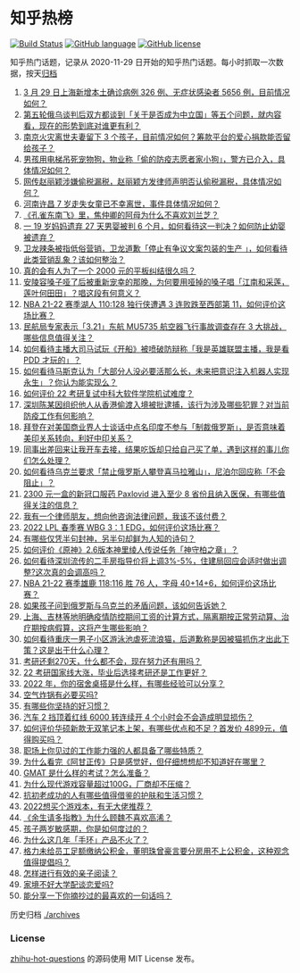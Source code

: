 # 知乎热榜
[![Build Status](https://github.com/ToWeLong/zhihu-hot-questions/workflows/CI/badge.svg)](https://github.com/ToWeLong/zhihu-hot-questions/actions)
[![GitHub language](https://img.shields.io/badge/language-golang-orange.svg)](https://golang.org/)
[![GitHub license](https://img.shields.io/github/license/ToWeLong/zhihu-hot-questions)](https://github.com/ToWeLong/zhihu-hot-questions/blob/main/LICENSE)

知乎热门话题，记录从 2020-11-29 日开始的知乎热门话题。每小时抓取一次数据，按天[归档](./archives)

<!-- BEGIN -->

1. [3 月 29 日上海新增本土确诊病例 326 例、无症状感染者 5656 例，目前情况如何？](https://www.zhihu.com/question/524936921)
1. [第五轮俄乌谈判后双方都谈到「关于是否成为中立国」等五个问题，就内容看，现在的形势到底对谁更有利？](https://www.zhihu.com/question/524893160)
1. [南京火灾离世夫妻留下 3 个孩子，目前情况如何？筹款平台的爱心捐款能否留给孩子？](https://www.zhihu.com/question/524946732)
1. [男孩用电梯吊死宠物狗，物业称「偷的防疫志愿者家小狗」，警方已介入，具体情况如何？](https://www.zhihu.com/question/524623446)
1. [网传赵丽颖涉嫌偷税漏税，赵丽颖方发律师声明否认偷税漏税，具体情况如何？](https://www.zhihu.com/question/524890835)
1. [河南许昌 7 岁走失女童已不幸离世，事件具体情况如何？](https://www.zhihu.com/question/524842333)
1. [《孔雀东南飞》里，焦仲卿的阿母为什么不喜欢刘兰芝？](https://www.zhihu.com/question/451846052)
1. [一 19 岁妈妈遗弃 27 天男婴被判 6 个月，如何看待这一判决？如何防止幼婴被遗弃？](https://www.zhihu.com/question/524833392)
1. [卫龙辣条被指低俗营销，卫龙道歉「停止有争议文案包装的生产 」，如何看待此类营销乱象？该如何整治？](https://www.zhihu.com/question/524958806)
1. [真的会有人为了一个 2000 元的平板纠结很久吗？](https://www.zhihu.com/question/523714700)
1. [安陵容嗓子哑了后被重新宠幸的那晚，为何要用哑掉的嗓子唱「江南和采莲，莲叶何田田」？唱这段有何意义？](https://www.zhihu.com/question/357314433)
1. [NBA 21-22 赛季湖人 110:128 独行侠遭遇 3 连败跌至西部第 11，如何评价这场比赛？](https://www.zhihu.com/question/524934713)
1. [民航局专家表示「3.21」东航 MU5735 航空器飞行事故调查存在 3 大挑战，哪些信息值得关注？](https://www.zhihu.com/question/524734933)
1. [如何看待主播大司马试玩《开船》被喷破防辩称「我是英雄联盟主播，我是看 PDD 才玩的」？](https://www.zhihu.com/question/524436938)
1. [如何看待马斯克认为「大部分人没必要活那么长，未来把意识注入机器人实现永生」？你认为能实现么？](https://www.zhihu.com/question/524864331)
1. [如何评价 22 考研复试中科大软件学院机试难度？](https://www.zhihu.com/question/524855445)
1. [深圳陈某因组织他人从香港偷渡入境被批逮捕，该行为涉及哪些犯罪？对当前防疫工作有何影响？](https://www.zhihu.com/question/524756408)
1. [拜登在对美国商业界人士谈话中点名印度不参与「制裁俄罗斯」，是否意味着美印关系转向，利好中印关系？](https://www.zhihu.com/question/524757953)
1. [同事出差回来让我开车去接，结果吃饭却只给自己买了单，遇到这样的事儿你们怎么处理？](https://www.zhihu.com/question/362646121)
1. [如何看待乌克兰要求「禁止俄罗斯人攀登喜马拉雅山」，尼泊尔回应称「不会阻止」？](https://www.zhihu.com/question/524967409)
1. [2300 元一盒的新冠口服药 Paxlovid 进入至少 8 省份且纳入医保，有哪些值得关注的信息？](https://www.zhihu.com/question/524810714)
1. [我有一个律师朋友，想向他咨询法律问题，我该不该付费？](https://www.zhihu.com/question/524858500)
1. [2022 LPL 春季赛 WBG 3：1 EDG，如何评价这场比赛？](https://www.zhihu.com/question/524865438)
1. [有哪些仅凭半句封神，另半句却鲜为人知的诗句？](https://www.zhihu.com/question/517255724)
1. [如何评价《原神》2.6版本神里绫人传说任务「神守柏之章」？](https://www.zhihu.com/question/524619076)
1. [如何看待深圳流传的二手房指导价将上调3%-5%，住建局回应会适时做出调整?这次真的会调高吗？](https://www.zhihu.com/question/524785451)
1. [NBA 21-22 赛季雄鹿 118:116 胜 76 人，字母 40+14+6，如何评价这场比赛？](https://www.zhihu.com/question/524934704)
1. [如果孩子问到俄罗斯与乌克兰的矛盾问题，该如何告诉她？](https://www.zhihu.com/question/519606285)
1. [上海、吉林等地明确疫情防控期间工资的计算方式，隔离期按正常劳动算、治疗期按病假算，这将产生哪些影响？](https://www.zhihu.com/question/524989197)
1. [如何看待重庆一男子小区游泳池虐死流浪猫，后道歉称是因被猫抓伤才出此下策？这是出于什么心理？](https://www.zhihu.com/question/524599932)
1. [考研还剩270天，什么都不会，现在努力还有用吗？](https://www.zhihu.com/question/524361686)
1. [22 考研国家线大涨，毕业后选择考研还是工作更好？](https://www.zhihu.com/question/524561696)
1. [2022 年，你的宿舍桌搭是什么样，有哪些经验可以分享？](https://www.zhihu.com/question/519208248)
1. [空气炸锅有必要买吗?](https://www.zhihu.com/question/338806798)
1. [有哪些你坚持的好习惯？](https://www.zhihu.com/question/523810584)
1. [汽车 2 挡顶着红线 6000 转连续开 4 个小时会不会造成明显损伤？](https://www.zhihu.com/question/524672334)
1. [如何评价华硕新款无双笔记本上架，有哪些优点和不足？首发价 4899元，值得购买吗？](https://www.zhihu.com/question/522935198)
1. [职场上你见过的工作能力强的人都具备了哪些特质？](https://www.zhihu.com/question/510031349)
1. [为什么看完《阿甘正传》只是感觉好，但仔细想想却不知道好在哪里？](https://www.zhihu.com/question/36722118)
1. [GMAT 是什么样的考试？怎么准备？](https://www.zhihu.com/question/24008989)
1. [为什么现代游戏容量超过100G，厂商却不压缩？](https://www.zhihu.com/question/524214682)
1. [抗初老成功的人有哪些值得借鉴的护肤和生活习惯？](https://www.zhihu.com/question/524458060)
1. [2022想买个游戏本，有无大佬推荐？](https://www.zhihu.com/question/521263110)
1. [《余生请多指教》为什么顾魏不喜欢高浠？](https://www.zhihu.com/question/522629245)
1. [孩子两岁敏感期，你是如何度过的？](https://www.zhihu.com/question/523820732)
1. [为什么这几年「手环」产品不火了？](https://www.zhihu.com/question/523852614)
1. [格力未给员工足额缴纳公积金，董明珠曾豪言要分房用不上公积金，这种观念值得提倡吗？](https://www.zhihu.com/question/524435105)
1. [怎样进行有效的亲子阅读？](https://www.zhihu.com/question/524049010)
1. [家境不好大学配谈恋爱吗?](https://www.zhihu.com/question/524975080)
1. [能分享一下你摘抄过的最喜欢的一句话吗？](https://www.zhihu.com/question/524872486)

<!-- END -->

历史归档 [./archives](./archives)


### License
[zhihu-hot-questions](https://github.com/towelong/zhihu-hot-questions) 的源码使用 MIT License 发布。